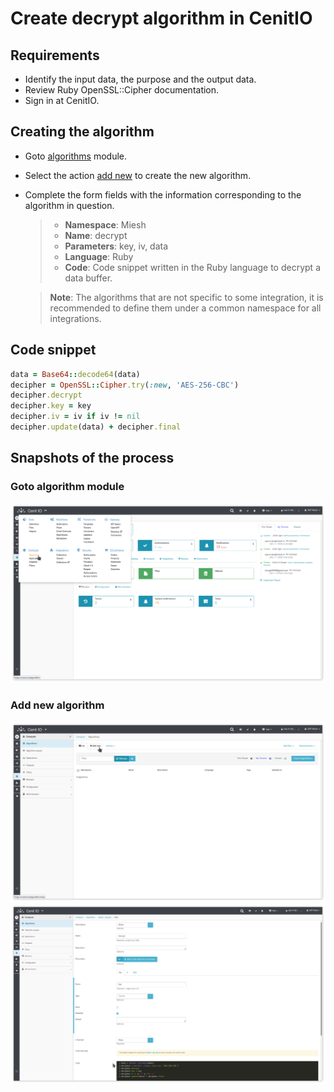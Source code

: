 # Create decrypt algorithm in CenitIO

## Requirements

* Identify the input data, the purpose and the output data.
* Review Ruby OpenSSL::Cipher documentation.[<i class="fa fa-external-link" aria-hidden="true"></i>](https://ruby-doc.org/stdlib-2.4.0/libdoc/openssl/rdoc/OpenSSL/Cipher.html)
* Sign in at CenitIO.[<i class="fa fa-external-link" aria-hidden="true"></i>](https://cenit.io/users/sign_in)

## Creating the algorithm

* Goto [algorithms](https://cenit.io/algorithm) module.
* Select the action [add new](https://cenit.io/algorithm/new) to create the new algorithm.
* Complete the form fields with the information corresponding to the algorithm in question.

    >- **Namespace**: Miesh
    >- **Name**: decrypt
    >- **Parameters**: key, iv, data
    >- **Language**: Ruby
    >- **Code**: Code snippet written in the Ruby language to decrypt a data buffer.

    > **Note**: The algorithms that are not specific to some integration, it is recommended to define them under a common namespace for all integrations.

## Code snippet

```Ruby
data = Base64::decode64(data)
decipher = OpenSSL::Cipher.try(:new, 'AES-256-CBC')
decipher.decrypt
decipher.key = key
decipher.iv = iv if iv != nil
decipher.update(data) + decipher.final
```

## Snapshots of the process

### Goto algorithm module

   ![](../assets/snapshots/common-algs/snapshots-001.png)
    
### Add new algorithm

   ![](../assets/snapshots/common-algs/snapshots-002.png)
   ![](../assets/snapshots/miesh-encrypt-decrypt-algs/snapshots-004.png)

